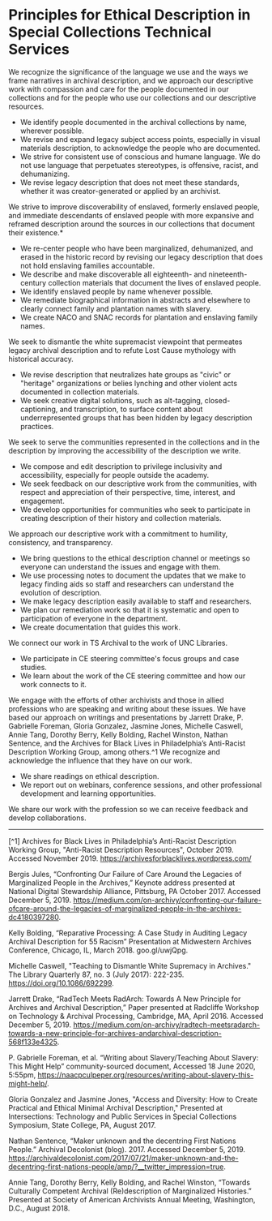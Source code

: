 # Principles for Ethical Description in Special Collections Technical Services 

We recognize the significance of the language we use and the ways we frame narratives in archival description, and we approach our descriptive work with compassion and care for the people documented in our collections and for the people who use our collections and our descriptive resources. 

- We identify people documented in the archival collections by name, wherever possible. 
- We revise and expand legacy subject access points, especially in visual materials description, to acknowledge the people who are documented. 
- We strive for consistent use of conscious and humane language. We do not use language that perpetuates stereotypes, is offensive, racist, and dehumanizing. 
- We revise legacy description that does not meet these standards, whether it was creator-generated or applied by an archivist.  

We strive to improve discoverability of enslaved, formerly enslaved people, and immediate descendants of enslaved people with more expansive and reframed description around the sources in our collections that document their existence.*

- We re-center people who have been marginalized, dehumanized, and erased in the historic record by revising our legacy description that does not hold enslaving families accountable.  
- We describe and make discoverable all eighteenth- and nineteenth-century collection materials that document the lives of enslaved people.  
- We identify enslaved people by name whenever possible. 
- We remediate biographical information in abstracts and elsewhere to clearly connect family and plantation names with slavery. 
- We create NACO and SNAC records for plantation and enslaving family names. 

We seek to dismantle the white supremacist viewpoint that permeates legacy archival description and to refute Lost Cause mythology with historical accuracy.  

- We revise description that neutralizes hate groups as "civic" or "heritage" organizations or belies lynching and other violent acts documented in collection materials. 
- We seek creative digital solutions, such as alt-tagging, closed-captioning, and transcription, to surface content about underrepresented groups that has been hidden by legacy description practices. 

We seek to serve the communities represented in the collections and in the description by improving the accessibility of the description we write.  

- We compose and edit description to privilege inclusivity and accessibility, especially for people outside the academy.  
- We seek feedback on our descriptive work from the communities, with respect and appreciation of their perspective, time, interest, and engagement. 
- We develop opportunities for communities who seek to participate in creating description of their history and collection materials.  

We approach our descriptive work with a commitment to humility, consistency, and transparency.  

- We bring questions to the ethical description channel or meetings so everyone can understand the issues and engage with them. 
- We use processing notes to document the updates that we make to legacy finding aids so staff and researchers can understand the evolution of description. 
- We make legacy description easily available to staff and researchers. 
- We plan our remediation work so that it is systematic and open to participation of everyone in the department.  
- We create documentation that guides this work. 

We connect our work in TS Archival to the work of UNC Libraries.  

- We participate in CE steering committee's focus groups and case studies. 
- We learn about the work of the CE steering committee and how our work connects to it. 

We engage with the efforts of other archivists and those in allied professions who are speaking and writing about these issues. We have based our approach on writings and presentations by Jarrett Drake, P. Gabrielle Foreman, Gloria Gonzalez, Jasmine Jones, Michelle Caswell, Annie Tang, Dorothy Berry, Kelly Bolding, Rachel Winston, Nathan Sentence, and the Archives for Black Lives in Philadelphia’s Anti-Racist Description Working Group, among others.^1 We recognize and acknowledge the influence that they have on our work.  

- We share readings on ethical description. 
- We report out on webinars, conference sessions, and other professional development and learning opportunities.  

We share our work with the profession so we can receive feedback and develop collaborations.  

***
[^1] Archives for Black Lives in Philadelphia’s Anti-Racist Description Working Group, "Anti-Racist Description Resources", October 2019. Accessed November 2019. https://archivesforblacklives.wordpress.com/

Bergis Jules, “Confronting Our Failure of Care Around the Legacies of Marginalized People in the Archives,” Keynote address presented at National Digital Stewardship Alliance, Pittsburg, PA October 2017. Accessed December 5, 2019. https://medium.com/on-archivy/confronting-our-failure-ofcare-around-the-legacies-of-marginalized-people-in-the-archives-dc4180397280.

Kelly Bolding, “Reparative Processing: A Case Study in Auditing Legacy Archival Description for 55 Racism” Presentation at Midwestern Archives Conference, Chicago, IL, March 2018. goo.gl/uwjQpg.

Michelle Caswell, "Teaching to Dismantle White Supremacy in Archives." The Library Quarterly 87, no. 3 (July 2017): 222-235. https://doi.org/10.1086/692299.

Jarrett Drake, “RadTech Meets RadArch: Towards A New Principle for Archives and Archival Description,” Paper presented at Radcliffe Workshop on Technology & Archival Processing, Cambridge, MA, April 2016. Accessed December 5, 2019. https://medium.com/on-archivy/radtech-meetsradarch-towards-a-new-principle-for-archives-andarchival-description-568f133e4325.

P. Gabrielle Foreman, et al. “Writing about Slavery/Teaching About Slavery: This Might Help” community-sourced document, Accessed 18 June 2020, 5:55pm, https://naacpculpeper.org/resources/writing-about-slavery-this-might-help/.

Gloria Gonzalez and Jasmine Jones, "Access and Diversity: How to Create Practical and Ethical Minimal Archival Description," Presented at Intersections: Technology and Public Services in Special Collections Symposium, State College, PA, August 2017.

Nathan Sentence, “Maker unknown and the decentring First Nations People.” Archival Decolonist (blog). 2017. Accessed December 5, 2019. https://archivaldecolonist.com/2017/07/21/maker-unknown-and-the-decentring-first-nations-people/amp/?__twitter_impression=true.

Annie Tang, Dorothy Berry, Kelly Bolding, and Rachel Winston, “Towards Culturally Competent Archival (Re)description of Marginalized Histories.” Presented at Society of American Archivists Annual Meeting, Washington, D.C., August 2018.
